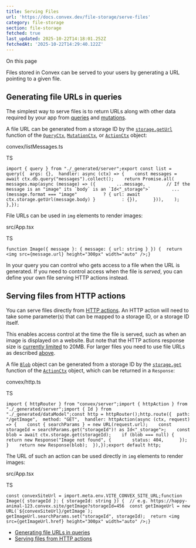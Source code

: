 ```yaml
---
title: Serving Files
url: 'https://docs.convex.dev/file-storage/serve-files'
category: file-storage
section: file-storage
fetched: true
last_updated: 2025-10-22T14:18:01.252Z
fetchedAt: '2025-10-22T14:29:40.122Z'
---
```

On this page

Files stored in Convex can be served to your users by generating a URL pointing to a given file.

## Generating file URLs in queries[​](#generating-file-urls-in-queries "Direct link to Generating file URLs in queries")

The simplest way to serve files is to return URLs along with other data required by your app from [queries](/functions/query-functions) and [mutations](/functions/mutation-functions).

A file URL can be generated from a storage ID by the [`storage.getUrl`](/api/interfaces/server.StorageReader#geturl) function of the [`QueryCtx`](/api/interfaces/server.GenericQueryCtx), [`MutationCtx`](/api/interfaces/server.GenericMutationCtx), or [`ActionCtx`](/api/interfaces/server.GenericActionCtx) object:

convex/listMessages.ts

TS

```
import { query } from "./_generated/server";export const list = query({  args: {},  handler: async (ctx) => {    const messages = await ctx.db.query("messages").collect();    return Promise.all(      messages.map(async (message) => ({        ...message,        // If the message is an "image" its `body` is an `Id<"_storage">`        ...(message.format === "image"          ? { url: await ctx.storage.getUrl(message.body) }          : {}),      })),    );  },});
```

File URLs can be used in `img` elements to render images:

src/App.tsx

TS

```
function Image({ message }: { message: { url: string } }) {  return <img src={message.url} height="300px" width="auto" />;}
```

In your query you can control who gets access to a file when the URL is generated. If you need to control access when the file is *served*, you can define your own file serving HTTP actions instead.

## Serving files from HTTP actions[​](#serving-files-from-http-actions "Direct link to Serving files from HTTP actions")

You can serve files directly from [HTTP actions](/functions/http-actions). An HTTP action will need to take some parameter(s) that can be mapped to a storage ID, or a storage ID itself.

This enables access control at the time the file is served, such as when an image is displayed on a website. But note that the HTTP actions response size is [currently limited](/functions/http-actions#limits) to 20MB. For larger files you need to use file URLs as described [above](#generating-file-urls-in-queries).

A file [`Blob`](https://developer.mozilla.org/en-US/docs/Web/API/Blob) object can be generated from a storage ID by the [`storage.get`](/api/interfaces/server.StorageActionWriter#get) function of the [`ActionCtx`](/api/interfaces/server.GenericActionCtx) object, which can be returned in a `Response`:

convex/http.ts

TS

```
import { httpRouter } from "convex/server";import { httpAction } from "./_generated/server";import { Id } from "./_generated/dataModel";const http = httpRouter();http.route({  path: "/getImage",  method: "GET",  handler: httpAction(async (ctx, request) => {    const { searchParams } = new URL(request.url);    const storageId = searchParams.get("storageId")! as Id<"_storage">;    const blob = await ctx.storage.get(storageId);    if (blob === null) {      return new Response("Image not found", {        status: 404,      });    }    return new Response(blob);  }),});export default http;
```

The URL of such an action can be used directly in `img` elements to render images:

src/App.tsx

TS

```
const convexSiteUrl = import.meta.env.VITE_CONVEX_SITE_URL;function Image({ storageId }: { storageId: string }) {  // e.g. https://happy-animal-123.convex.site/getImage?storageId=456  const getImageUrl = new URL(`${convexSiteUrl}/getImage`);  getImageUrl.searchParams.set("storageId", storageId);  return <img src={getImageUrl.href} height="300px" width="auto" />;}
```

*   [Generating file URLs in queries](#generating-file-urls-in-queries)
*   [Serving files from HTTP actions](#serving-files-from-http-actions)
